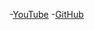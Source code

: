 -[YouTube](https://www.youtube.com/watch?v=_uQgGS_VIXM&list=PLsc-VaxfZl4do3Etp_xQ0aQBoC-x5BIgJ&index=1)
-[GitHub](https://github.com/golang-basics/concurrency)
